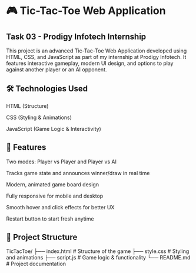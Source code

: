 # 🎮 Tic-Tac-Toe Web Application
## Task 03 - Prodigy Infotech Internship
This project is an advanced Tic-Tac-Toe Web Application developed using HTML, CSS, and JavaScript as part of my internship at Prodigy Infotech.
It features interactive gameplay, modern UI design, and options to play against another player or an AI opponent.

## 🛠 Technologies Used
HTML (Structure)

CSS (Styling & Animations)

JavaScript (Game Logic & Interactivity)

## 🚀 Features
Two modes: Player vs Player and Player vs AI

Tracks game state and announces winner/draw in real time

Modern, animated game board design

Fully responsive for mobile and desktop

Smooth hover and click effects for better UX

Restart button to start fresh anytime

## 📂 Project Structure
TicTacToe/
├── index.html     # Structure of the game
├── style.css      # Styling and animations
├── script.js      # Game logic & functionality
└── README.md      # Project documentation

